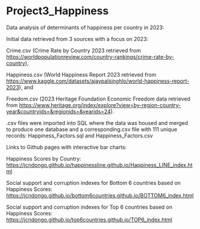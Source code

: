 # Project3_Happiness
Data analysis of determinants of happiness per country in 2023:

Initial data retrieved from 3 sources with a focus on 2023: 

Crime.csv (Crime Rate by Country 2023 retrieved from https://worldpopulationreview.com/country-rankings/crime-rate-by-country), 

Happiness.csv (World Happiness Report 2023 retrieved from https://www.kaggle.com/datasets/ajaypalsinghlo/world-happiness-report-2023), and 

Freedom.csv (2023 Heritage Foundation Economic Freedom data retrieved from https://www.heritage.org/index/explore?view=by-region-country-year&countryids=&regionids=&yearids=24).

.csv files were imported into SQL where the data was housed and merged to produce one database and a corresponding.csv file with 111 unique records: Happiness_Factors.sql and Happiness_Factors.csv



Links to Github pages with interactive bar charts:

Happiness Scores by Country: https://jcndongo.github.io/happinessline.github.io/Happiness_LINE_index.html

Social support and corruption indexes for Bottom 6 countries based on Happiness Scores: https://jcndongo.github.io/bottom6countries.github.io/BOTTOM6_index.html

Social support and corruption indexes for Top 6 countries based on Happiness Scores: https://jcndongo.github.io/top6countries.github.io/TOP6_index.html
